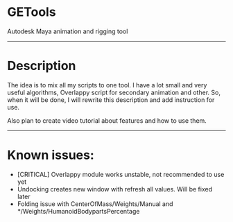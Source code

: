 # GETools
Autodesk Maya animation and rigging tool

---

# Description
The idea is to mix all my scripts to one tool. I have a lot small and very useful algorithms, Overlappy script for secondary animation and other. So, when it will be done, I will rewrite this description and add instruction for use.

Also plan to create video tutorial about features and how to use them.

---

# Known issues:
- [CRITICAL] Overlappy module works unstable, not recommended to use yet
- Undocking creates new window with refresh all values. Will be fixed later
- Folding issue with CenterOfMass/Weights/Manual and */Weights/HumanoidBodypartsPercentage